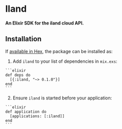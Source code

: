 # Iland

**An Elixir SDK for the iland cloud API.**

## Installation

If [available in Hex](https://hex.pm/docs/publish), the package can be installed as:

  1. Add `iland` to your list of dependencies in `mix.exs`:

    ```elixir
    def deps do
      [{:iland, "~> 0.1.0"}]
    end
    ```

  2. Ensure `iland` is started before your application:

    ```elixir
    def application do
      [applications: [:iland]]
    end
    ```

